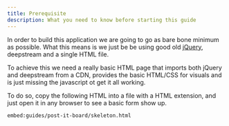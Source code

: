 ```yaml
---
title: Prerequisite
description: What you need to know before starting this guide
---
```


In order to build this application we are going to go as bare bone minimum as possible. What this means is we just be be using good old [jQuery](//jquery.com/), deepstream and a single HTML file.

To achieve this we need a really basic HTML page that imports both jQuery and deepstream from a CDN, provides the basic HTML/CSS for visuals and is just missing the javascript ot get it all working.

To do so, copy the following HTML into a file with a HTML extension, and just open it in any browser to see a basic form show up.

`embed:guides/post-it-board/skeleton.html`